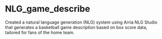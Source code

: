 # NLG_game_describe

Created a natural language generation (NLG) system using Arria NLG Studio that generates a basketball game description based on box score data, tailored for fans of the home team.
